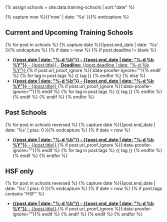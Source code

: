 

{% assign schools = site.data.training-schools | sort:"date" %}

{% capture now %}{{'now' | date: '%s' }}{% endcapture %}

## Current and Upcoming Training Schools
{% for post in schools %}
  {% capture date %}{{post.end_date | date: '%s' }}{% endcapture %}
  {% if date > now %}
  {% if post.deadline != blank %}
  * [**{{post.date | date: "%-d %b"}} - {{post.end_date | date: "%-d %b %Y"}}** - {{post.title}} - **Deadline:** {{post.deadline | date: "%-d %b %Y"}} ]({{post.source}}){% if post.url_proof_ignore %}{:data-proofer-ignore=""}{% endif %} {% for tag in post.tags %} <span class="badge badge-success">{{ tag }}</span> {% endfor %}
  {% else %}
  * [**{{post.date | date: "%-d %b"}} - {{post.end_date | date: "%-d %b %Y"}}** - {{post.title}} ]({{post.source}}){% if post.url_proof_ignore %}{:data-proofer-ignore=""}{% endif %} {% for tag in post.tags %} <span class="badge badge-success">{{ tag }}</span> {% endfor %}
  {% endif %}
  {% endif %}
{% endfor %}

## Past Schools
{% for post in schools reversed %}
  {% capture date %}{{post.end_date | date: '%s' | plus: 0 }}{% endcapture %}
  {% if date < now %}
  * [**{{post.date | date: "%-d %b"}} - {{post.end_date | date: "%-d %b %Y"}}** - {{post.title}} ]({{post.source}}){% if post.url_proof_ignore %}{:data-proofer-ignore=""}{% endif %} {% for tag in post.tags %} <span class="badge badge-success">{{ tag }}</span> {% endfor %}
  {% endif %}
{% endfor %}

## HSF only

{% for post in schools reversed %}
  {% capture date %}{{post.end_date | date: '%s' | plus: 0 }}{% endcapture %}
  {% if date < now %}
  {% if post.tags contains "HSF" %}
  * [**{{post.date | date: "%-d %b"}} - {{post.end_date | date: "%-d %b %Y"}}** - {{post.title}} ]({{post.source}}){% if post.url_proof_ignore %}{:data-proofer-ignore=""}{% endif %} 
  {% endif %}
  {% endif %}
{% endfor %}
